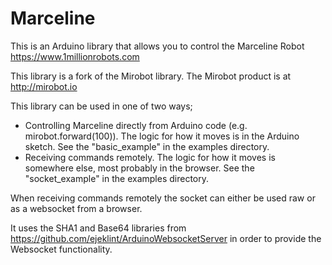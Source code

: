 Marceline
=========

This is an Arduino library that allows you to control the Marceline Robot https://www.1millionrobots.com

This library is a fork of the Mirobot library. The Mirobot product is at http://mirobot.io

This library can be used in one of two ways;
 - Controlling Marceline directly from Arduino code (e.g. mirobot.forward(100)). The logic for how it moves is in the Arduino sketch. See the "basic_example" in the examples directory.
 - Receiving commands remotely. The logic for how it moves is somewhere else, most probably in the browser. See the "socket_example" in the examples directory.
 
When receiving commands remotely the socket can either be used raw or as a websocket from a browser.

It uses the SHA1 and Base64 libraries from https://github.com/ejeklint/ArduinoWebsocketServer in order to provide the Websocket functionality.
